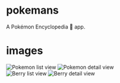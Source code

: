 # pokemans
A Pokémon Encyclopedia 📔 app.

# images
![Pokemon list view](https://github.com/timmypass17/pokemans/blob/main/images/pokemon_list_view.PNG)
![Pokemon detail view](https://github.com/timmypass17/pokemans/blob/main/images/pokemon_detail_view.PNG)  
![Berry list view](https://github.com/timmypass17/pokemans/blob/main/images/berry_list_view.PNG)
![Berry detail view](https://github.com/timmypass17/pokemans/blob/main/images/berry_detail_view.PNG)
